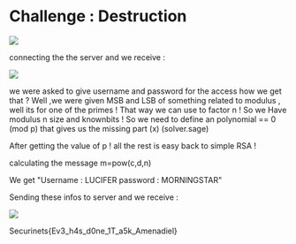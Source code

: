 # Challenge : Destruction

![](https://i.imgur.com/q5Oe1bU.png )

connecting the the server and we receive : 

![](https://i.imgur.com/497Dp2i.png)

we were asked to give username and password for the access how we get that ? 
Well ,we were given MSB and LSB of something related to modulus , well its for one of the primes ! That way we can use to factor n ! So we Have modulus n size and knownbits ! So we need to define an polynomial == 0 (mod p) that gives us the missing part (x) (solver.sage)

After getting the value of p ! all the rest is easy back to simple RSA !

calculating the message m=pow(c,d,n) 

We get "Username : LUCIFER password : MORNINGSTAR"

Sending these infos to server and we receive : 

![](https://i.imgur.com/2cUOcQt.png)

Securinets{Ev3_h4s_d0ne_1T_a5k_Amenadiel}

